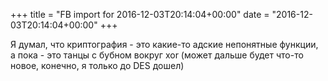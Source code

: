 +++
title = "FB import for 2016-12-03T20:14:04+00:00"
date = "2016-12-03T20:14:04+00:00"
+++

Я думал, что криптография - это какие-то адские непонятные функции, а пока - это танцы с бубном вокруг xor (может дальше будет что-то новое, конечно, я только до DES дошел)


